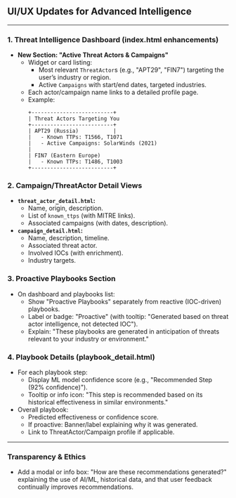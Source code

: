 ## UI/UX Updates for Advanced Intelligence

---

### 1. Threat Intelligence Dashboard (index.html enhancements)

- **New Section: "Active Threat Actors & Campaigns"**
  - Widget or card listing:
    - Most relevant `ThreatActor`s (e.g., "APT29", "FIN7") targeting the user’s industry or region.
    - Active `Campaigns` with start/end dates, targeted industries.
  - Each actor/campaign name links to a detailed profile page.
  - Example:
    ```
    +--------------------------+
    | Threat Actors Targeting You
    +--------------------------+
    | APT29 (Russia)           |
    |   - Known TTPs: T1566, T1071
    |   - Active Campaigns: SolarWinds (2021)
    |
    | FIN7 (Eastern Europe)
    |   - Known TTPs: T1486, T1003
    +--------------------------+
    ```

### 2. Campaign/ThreatActor Detail Views

- **`threat_actor_detail.html`:**
  - Name, origin, description.
  - List of `known_ttps` (with MITRE links).
  - Associated campaigns (with dates, description).
- **`campaign_detail.html`:**
  - Name, description, timeline.
  - Associated threat actor.
  - Involved IOCs (with enrichment).
  - Industry targets.

### 3. Proactive Playbooks Section

- On dashboard and playbooks list:
  - Show "Proactive Playbooks" separately from reactive (IOC-driven) playbooks.
  - Label or badge: "Proactive" (with tooltip: "Generated based on threat actor intelligence, not detected IOC").
  - Explain: "These playbooks are generated in anticipation of threats relevant to your industry or environment."

### 4. Playbook Details (playbook_detail.html)

- For each playbook step:
  - Display ML model confidence score (e.g., "Recommended Step (92% confidence)").
  - Tooltip or info icon: "This step is recommended based on its historical effectiveness in similar environments."
- Overall playbook:
  - Predicted effectiveness or confidence score.
  - If proactive: Banner/label explaining why it was generated.
  - Link to ThreatActor/Campaign profile if applicable.

---

### Transparency & Ethics

- Add a modal or info box: "How are these recommendations generated?" explaining the use of AI/ML, historical data, and that user feedback continually improves recommendations.

